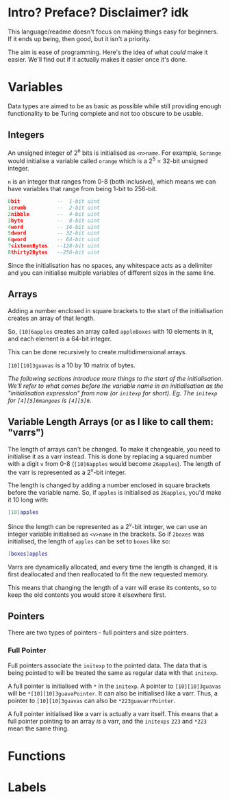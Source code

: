 # Intro? Preface? Disclaimer? idk

This language/readme doesn't focus on making things easy for beginners. If it ends up being, then good, but it isn't a priority.

The aim is ease of programming. Here's the idea of what _could_ make it easier. We'll find out if it actually makes it easier once it's done.

# Variables

Data types are aimed to be as basic as possible while still providing enough functionality to be Turing complete and not too obscure to be usable.

## Integers

An unsigned integer of 2<sup>n</sup> bits is initialised as `<n>name`. For example, `5orange` would initialise a variable called `orange` which is a 2<sup>5</sup> = 32-bit unsigned integer.

`n` is an integer that ranges from 0-8 (both inclusive), which means we can have variables that range from being 1-bit to 256-bit.

```lua
0bit            --  1-bit uint
1crumb          --  2-bit uint
2nibble         --  4-bit uint
3byte           --  8-bit uint
4word           -- 16-bit uint
5dword          -- 32-bit uint
6qword          -- 64-bit uint
7sixteenBytes   --128-bit uint
8thirty2Bytes   --256-bit uint
```

Since the initialisation has no spaces, any whitespace acts as a delimiter and you can initialise multiple variables of different sizes in the same line.

## Arrays

Adding a number enclosed in square brackets to the start of the initialisation creates an array of that length.

So, `[10]6apples` creates an array called `appleBoxes` with 10 elements in it, and each element is a 64-bit integer.

This can be done recursively to create multidimensional arrays.

`[10][10]3guavas` is a 10 by 10 matrix of bytes.



*The following sections introduce more things to the start of the initialisation. We'll refer to what comes before the variable name in an initialisation as the "initialisation expression" from now (or `initexp` for short). Eg. The `initexp` for `[4][5]6mangoes` is `[4][5]6`.*

## Variable Length Arrays (or as I like to call them: "varrs")

The length of arrays can't be changed. To make it changeable, you need to initialise it as a varr instead. This is done by replacing a squared number with a digit `v` from 0-8 (`[10]6apples` would become `26apples`). The length of the varr is represented as a 2<sup>v</sup>-bit integer.

The length is changed by adding a number enclosed in square brackets before the variable name. So, if `apples` is initialised as `26apples`, you'd make it 10 long with:

```lua
[10]apples
```

Since the length can be represented as a 2<sup>v</sup>-bit integer, we can use an integer variable initialised as `<v>name` in the brackets. So if `2boxes` was initialised, the length of `apples` can be set to `boxes` like so:

```lua
[boxes]apples
```

Varrs are dynamically allocated, and every time the length is changed, it is first deallocated and then reallocated to fit the new requested memory.

This means that changing the length of a varr will erase its contents, so to keep the old contents you would store it elsewhere first.

## Pointers

There are two types of pointers - full pointers and size pointers.

### Full Pointer

Full pointers associate the `initexp` to the pointed data. The data that is being pointed to will be treated the same as regular data with that `initexp`.

A full pointer is initialised with `*` in the `initexp`. A pointer to `[10][10]3guavas` will be `*[10][10]3guavaPointer`. It can also be initialised like a varr. Thus, a pointer to `[10][10]3guavas` can also be `*223guavarrPointer`.

A full pointer initialised like a varr is actually a varr itself. This means that a full pointer pointing to an array _is_ a varr, and the `initexps` `223` and `*223` mean the same thing.

# Functions

# Labels

